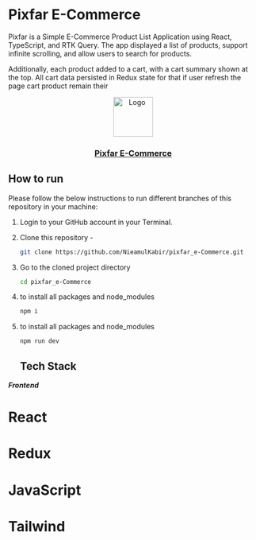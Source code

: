 <h1>Pixfar E-Commerce</h1>
<p>  Pixfar is a Simple E-Commerce Product List Application using React, TypeScript, and RTK Query. The app
displayed a list of products, support infinite scrolling, and allow users to search for products.
</p>
<p>Additionally, each product  added to a cart, with a cart summary shown at the top. All cart data
 persisted in Redux state for that if user refresh the page cart product remain their </p>
 <p align="center">
    <img src="" alt="Logo" width="80" height="80" />
    <h3 align="center "><a href="/" target="_blank" >Pixfar E-Commerce</a></h3>
</p>

<!-- HOW TO RUN -->

## How to run

Please follow the below instructions to run different branches of this repository in your machine:

1. Login to your GitHub account in your Terminal.

2. Clone this repository -
   ```sh
   git clone https://github.com/NieamulKabir/pixfar_e-Commerce.git
   ```
3. Go to the cloned project directory
   ```sh
   cd pixfar_e-Commerce
   ```
4. to install all packages and node_modules
   ```sh
   npm i
   ```
5. to install all packages and node_modules
   ```sh
   npm run dev
   ```

   ## Tech Stack

***Frontend***

<h1>React</h1>
<h1>Redux</h1>
<h1>JavaScript</h1>
<h1>Tailwind</h1>

